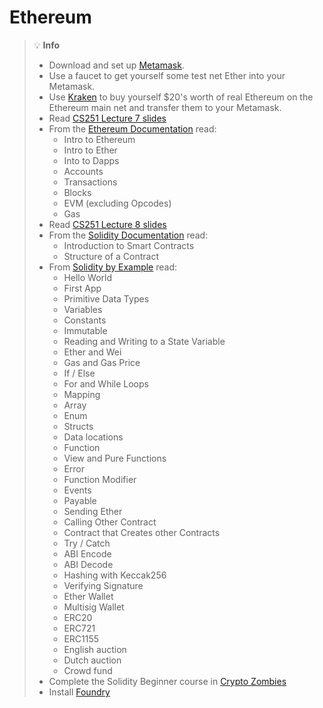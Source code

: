 # Ethereum

> 💡 **Info**
> * Download and set up [Metamask](https://metamask.io/).
> * Use a faucet to get yourself some test net Ether into your Metamask.
> * Use [Kraken](https://www.kraken.com/) to buy yourself $20's worth of real Ethereum on the Ethereum main net and transfer them to your Metamask.
> * Read [CS251 Lecture 7 slides](https://cs251.stanford.edu/lectures/lecture7.pdf)
> * From the [Ethereum Documentation](https://ethereum.org/en/developers/docs/intro-to-ethereum/) read:
>   * Intro to Ethereum
>   * Intro to Ether
>   * Into to Dapps
>   * Accounts
>   * Transactions
>   * Blocks
>   * EVM (excluding Opcodes)
>   * Gas
> * Read [CS251 Lecture 8 slides](https://cs251.stanford.edu/lectures/lecture8.pdf)
> * From the [Solidity Documentation](https://docs.soliditylang.org/en/v0.8.11/introduction-to-smart-contracts.html) read:
>   * Introduction to Smart Contracts
>   * Structure of a Contract
> * From [Solidity by Example](https://solidity-by-example.org/) read:
>   * Hello World
>   * First App
>   * Primitive Data Types
>   * Variables
>   * Constants
>   * Immutable
>   * Reading and Writing to a State Variable
>   * Ether and Wei
>   * Gas and Gas Price
>   * If / Else
>   * For and While Loops
>   * Mapping
>   * Array
>   * Enum
>   * Structs
>   * Data locations
>   * Function
>   * View and Pure Functions
>   * Error
>   * Function Modifier
>   * Events
>   * Payable
>   * Sending Ether
>   * Calling Other Contract
>   * Contract that Creates other Contracts
>   * Try / Catch
>   * ABI Encode
>   * ABI Decode
>   * Hashing with Keccak256
>   * Verifying Signature
>   * Ether Wallet
>   * Multisig Wallet
>   * ERC20
>   * ERC721
>   * ERC1155
>   * English auction
>   * Dutch auction
>   * Crowd fund
> * Complete the Solidity Beginner course in [Crypto Zombies](https://cryptozombies.io/en/solidity)
> * Install [Foundry](https://book.getfoundry.sh/getting-started/installation)





